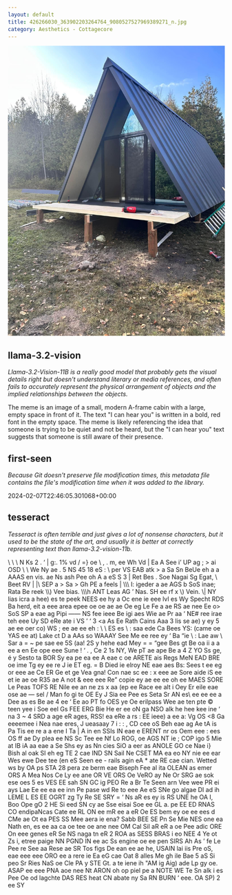 ```yaml
---
layout: default
title: 426266030_363902203264764_9080527527969389271_n.jpg
category: Aesthetics - Cottagecore
---
```


<div markdown="0"><a href="426266030_363902203264764_9080527527969389271_n.jpg"><img class="photo" src="426266030_363902203264764_9080527527969389271_n.jpg" /></a>

<h2>llama-3.2-vision</h2>
<p><i>Llama-3.2-Vision-11B is a really good model that probably gets the visual details right but doesn't understand literary or media references, and often fails to accurately represent the physical arrangement of objects and the implied relationships between the objects.</i></p>
<p>The meme is an image of a small, modern A-frame cabin with a large, empty space in front of it. The text &quot;I can hear you&quot; is written in a bold, red font in the empty space. The meme is likely referencing the idea that someone is trying to be quiet and not be heard, but the &quot;I can hear you&quot; text suggests that someone is still aware of their presence.</p>

<h2>first-seen</h2>
<p><i>Because Git doesn't preserve file modification times, this metadata file contains the file's modification time when it was added to the library.</i></p>
<p>2024-02-07T22:46:05.301068+00:00</p>

<h2>tesseract</h2>
<p><i>Tesseract is often terrible and just gives a lot of nonsense characters, but it used to be the state of the art, and usually it is better at correctly representing text than llama-3.2-vision-11b.</i></p>
<p>\ \ \ N Ks 2 . ‘ | g:. 1% vd / =} oe \ , . m, ee Wh Vd | Ea A See i’ UP ag ; &gt; ai OSD \ \ We Ny ae . 5 NS 45 18 eS : \ per VS EAB atk &gt; a Sa Sn BeUe eh a a AAAS en vis. ae Ns ash Pee oh A a eS S 3 | Ret Bes . Soe Nagai Sg Egat, \ Beet RV | |\ SEP a &gt; Sa &gt; Gh PE a feels | \\\ I: igeder a ae AGS b SoS inae; Rata Be reek \\) Vee bias. \\\h ANT Leas AG ’ Nas. SH ee rf x \) Vein. \| NY lias icra a hee) es te peek NEES ee hy a Oc ene ie eee lvl es Wy Specht RDS Ba herd, eit a eee area epee oe oe ae ae Oe eg Le Fe a ae RS ae nee Ee o&gt; SoS SP a eae ag Pipi —— NS fee ieee Be igi aes Wie ae Pr aa ‘ NE# ree irae teh eee Uy SD eRe ate i VS ’ ‘ 3 &lt;a As Ee Rath Cains Aaa 3 lis se ae) y ey 5 ae ee oer co) WS ; ee ae ee eh : \ \ ES es \ : saa ede Ca Bees YS: (came oe YAS ee at) Lake ct D a AAs so WAAAY See Me ee ree ey ‘ Ba “ie \ : Lae aw \ Sar a = ~ pe sae ee 5S (aa! 2S y hehe ead Mey = = “gee Bes gt Be oa ii a a ee a en Ee ope eee Sune ! ‘ . , Ce 2 1s NY, We pT ae ape Be a 4 Z YO Ss ge, é y Sesto ta BOR Sy ea pe ea ee A eae c oe ARETE ais Regs MeN EAD BRE oe ime Tg ey ee re J ie ET eg. = B Died ie elroy NE eae aes Bs: Sees t ee eg or eee ae Ce ER Ge et ge Vea gna! Con nae sc ee : x eee ae Sore aide iS ee et ie ae oe R35 ae A not &amp; eee eee Re” copie ey ae ee ee oh ee MAES SORE Le Peas TOFS RE Nile ee an ne zs x aa (ep ee Race ee alt i Oey Er eile eae ose ae — sel / Man fo gi te OE Ey J Sia ee Pee es Seta Sr AN es\ ee ee ee a Dee as es Be ae 4 ee ‘ Ee ao PT fo OES ye Oe erilpass Wee ae ten pte © teen yee i Soe eel Gs FEE ERG Bie He er ee oN ga NSO alk he hee kee ine ‘ na 3 ~ 4 SRD a age eR ages, RSS! ea eRe a rs : EE ieee) a ee a: Vg OS &lt;8 Ga eeeemee i Nea nae eres, J ueasaay 7 i : : , CD cee oS Beh eae ag Ae tA is Pa Tis ee re a a ene I Ta | A in en SSIs IN eae e ERENT nr os Oem eee : ees OS ff ae Dy plea ee NS Sc Tee ee Nf Lo ROG, oe AGS NT ie ; COP igo 5 Mie at IB iA aa eae a Se Shs ey as Nn cies SiO a eer as ANOLE GO ce Nae i} Bish al oak SI eh eg TE 2 cae IND SN Sail Ne CSET MA ea eo NY nie ee ear Wes ewe Dee tee (en eS Seen ee - rails agin eA * ate RE cae cian. Wetted ws by OA ps STA 28 pera ze berm eae Biseph Fee al ita OLEAN as emer ORS A Mea Nos Ce Ly ee ane OR VE ORS Oe VeRO ay Ne Or SRG ae sok ese oes 5 es VES EE sah SN GC ig PEO Re a Br Te Seen arn Vee wee PR ei ays Lae Ee ee ea ee inn Pe pase wd Re to eee Ae eS SNe go algae DI ad ih LEME L ES EE OGRT zg Ty Re SE SRY = ‘ Ns aR es ey is RS UNE he OA I, Boo Ope gO 2 HE Si eed SN cy ae Sse eisai Soe ee GL a. pe EE ED RNAS CO endipaNcas Cate ee RL ON ee mR ee a eR Oe ES bem ey oe ee ees d CMe ae Ot ea PES SS Mee aera ie ena? Sabb BEE SE Pn Se Mie NES one ea Nath en, es ee aa ca oe tee oe ane nee OM Cal Sil aR eR a oe Pee adic ORE On eee genes eR Se NS naga tn eR 2 ROA as SESS BRAS i eo NEE 4 Ye ot Zs i, etree paige NN PGND IN ee ac Ss engine oe ee pen SIRS Ah As ’ fe Le Pee re See aa Rese ae SR Tos figs De ean ee ae he, USAIN lai iis Pre oS, eae eee eee ORO ee a rere ie Ea eG cae Oat 8 alles Me gh ile Bae 5 aS Si peo Sr Ries NaS oe Cle PA y STE Gt. a te iene ih &quot;AM ig Aig) ade Lp gy oe. ASAP ee eee PNA aoe nee Nt ARON oh op piel pe a NOTE WE Te Sn alk i es Pee Oe od lagchte DAS RES heat CN abate ny Sa RN BURN ‘ eee. OA SP) 2 ee SY</p>

</div>

